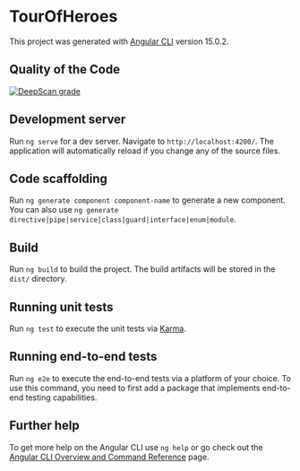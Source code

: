 # TourOfHeroes

This project was generated with [Angular CLI](https://github.com/angular/angular-cli) version 15.0.2.

## Quality of the Code

[![DeepScan grade](https://deepscan.io/api/teams/20366/projects/23826/branches/727971/badge/grade.svg)](https://deepscan.io/dashboard#view=project&tid=20366&pid=23826&bid=727971)

## Development server

Run `ng serve` for a dev server. Navigate to `http://localhost:4200/`. The application will automatically reload if you change any of the source files.

## Code scaffolding

Run `ng generate component component-name` to generate a new component. You can also use `ng generate directive|pipe|service|class|guard|interface|enum|module`.

## Build

Run `ng build` to build the project. The build artifacts will be stored in the `dist/` directory.

## Running unit tests

Run `ng test` to execute the unit tests via [Karma](https://karma-runner.github.io).

## Running end-to-end tests

Run `ng e2e` to execute the end-to-end tests via a platform of your choice. To use this command, you need to first add a package that implements end-to-end testing capabilities.

## Further help

To get more help on the Angular CLI use `ng help` or go check out the [Angular CLI Overview and Command Reference](https://angular.io/cli) page.
